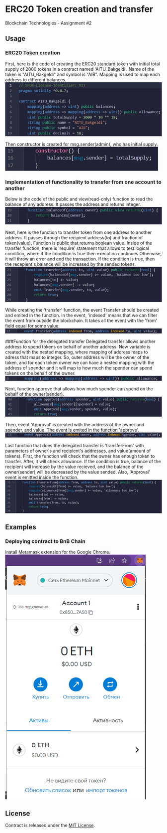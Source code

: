 # ERC20 Token creation and transfer
Blockchain Technologies - Assignment #2

## Usage
### ERC20 Token creation
First, here is the code of creating the ERC20 standard token with initial total supply of 2000 tokens in a contract named 'AITU_Bakgeldi'. Name of the token is "AITU_Bakgeldi" and symbol is "AIB". Mapping is used to map each address to different balances.
<br><img src="screenshots/1.png">

Then constructor is created for msg.sender(admin), who has initial supply.
<br><img src="screenshots/2.png">

### Implementation of functionality to transfer from one account to another
Below is the code of the public and view(read-only) function to read the balance of any address. It passes the address and returns integer.
<br><img src="screenshots/3.png">

Next, here is the function to transfer token from one address to another address. It passes through the recipient address(to) and fraction of token(value). Function is public that returns boolean value. Inside of the transfer function, there is 'require' statement that allows to test logical condition, where if the condition is true then execution continues Otherwise, it will throw an error and end the transaction. If the condition is true, then the recepient's balance will be increased by the sended tokens.
<br><img src="screenshots/4.png">

While creating the 'transfer' function, the event Transfer should be created and emited in the function. In the event, 'indexed' means that we can filter the event from outside the blockchain. It takes all the event with the 'from' field equal for some value.
<br><img src="screenshots/5.png">

###Function for the delegated transfer
Delegated transfer allows another address to spend tokens on behalf of another address. New variable is created with the nested mapping, where mapping of address maps to adress that maps to integer. So, outer address will be the owner of the token, and for each token owner we can have a nested mapping with the address of spender and it will map to how much the spender can spend tokens on the behalf of the owner.
<br><img src="screenshots/6.png">

Next, function approve that allows how much spender can spend on the behalf of the owner(sender).
<br><img src="screenshots/7.png">

Then, event 'Approval' is created with the address of the owner and spender, and value. The event is emited in the function 'approve'.
<br><img src="screenshots/8.png">

Last function that does the delegated transfer is 'transferFrom' with parameters of owner's and recipient's addresses, and value(amount of tokens). First, the function will check that the owner has enough token to transfer. After, it will check allowance. If the condition is true, balance of the recipient will increase by the value recieved, and the balance of the owner(sender) will be decreased by the value sended. Also, 'Approval' event is emitted inside the function.
<br><img src="screenshots/9.png">

## Examples
### Deploying contract to BnB Chain
Install <a href='https://chrome.google.com/webstore/detail/metamask/nkbihfbeogaeaoehlefnkodbefgpgknn'>Metamask</a> extension for the Google Chrome.
<br><img src="screenshots/10.png">



## License
Contract is released under the [MIT License](LICENSE).
